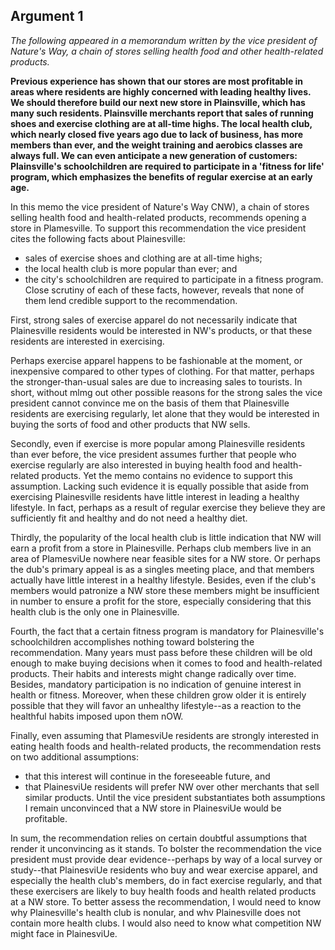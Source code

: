 
Argument 1
---------------------------

*The following appeared in a memorandum written by the vice president of Nature's Way, a
chain of stores selling health food and other health-related products.*

**Previous experience has shown that our stores are most profitable in areas where residents
are highly concerned with leading healthy lives. We should therefore build our next new store
in Plainsville, which has many such residents. Plainsville merchants report that sales of
running shoes and exercise clothing are at all-time highs. The local health club, which nearly
closed five years ago due to lack of business, has more members than ever, and the weight
training and aerobics classes are always full. We can even anticipate a new generation of
customers: Plainsville's schoolchildren are required to participate in a 'fitness for life' program,
which emphasizes the benefits of regular exercise at an early age.**


In this memo the vice president of Nature's Way CNW), a chain of stores selling health food
and health-related products, recommends opening a store in Plamesville. To support this
recommendation the vice president cites the following facts about Plainesville:
* sales of
exercise shoes and clothing are at all-time highs;
* the local health club is more popular than
ever; and
* the city's schoolchildren are required to participate in a fitness program. Close
scrutiny of each of these facts, however, reveals that none of them lend credible support to the
recommendation.

First, strong sales of exercise apparel do not necessarily indicate that Plainesville residents
would be interested in NW's products, or that these residents are interested in exercising.

Perhaps exercise apparel happens to be fashionable at the moment, or inexpensive compared
to other types of clothing. For that matter, perhaps the stronger-than-usual sales are due to
increasing sales to tourists. In short, without mlmg out other possible reasons for the strong
sales the vice president cannot convince me on the basis of them that Plainesville residents
are exercising regularly, let alone that they would be interested in buying the sorts of food and
other products that NW sells.

Secondly, even if exercise is more popular among Plainesville residents than ever before,
the vice president assumes further that people who exercise regularly are also interested in
buying health food and health-related products. Yet the memo contains no evidence to support
this assumption. Lacking such evidence it is equally possible that aside from exercising
Plainesville residents have little interest in leading a healthy lifestyle. In fact, perhaps as a
result of regular exercise they believe they are sufficiently fit and healthy and do not need a
healthy diet.

Thirdly, the popularity of the local health club is little indication that NW will earn a profit from
a store in Plainesville. Perhaps club members live in an area of PlamesviUe nowhere near
feasible sites for a NW store. Or perhaps the dub's primary appeal is as a singles meeting
place, and that members actually have little interest in a healthy lifestyle. Besides, even if the
club's members would patronize a NW store these members might be insufficient in number to
ensure a profit for the store, especially considering that this health club is the only one in
Plainesville.

Fourth, the fact that a certain fitness program is mandatory for Plainesville's schoolchildren
accomplishes nothing toward bolstering the recommendation. Many years must pass before
these children will be old enough to make buying decisions when it comes to food and
health-related products. Their habits and interests might change radically over time. Besides,
mandatory participation is no indication of genuine interest in health or fitness. Moreover, when
these children grow older it is entirely possible that they will favor an unhealthy lifestyle--as a
reaction to the healthful habits imposed upon them nOW.

Finally, even assuming that PlamesviUe residents are strongly interested in eating health
foods and health-related products, the recommendation rests on two additional assumptions:

* that this interest will continue in the foreseeable future, and
* that PlainesviUe residents
will prefer NW over other merchants that sell similar products. Until the vice president
substantiates both assumptions I remain unconvinced that a NW store in PlainesviUe would
be profitable.

In sum, the recommendation relies on certain doubtful assumptions that render it
unconvincing as it stands. To bolster the recommendation the vice president must provide dear
evidence--perhaps by way of a local survey or study--that PlainesviUe residents who buy and
wear exercise apparel, and especially the health club's members, do in fact exercise regularly,
and that these exercisers are likely to buy health foods and health related products at a NW
store. To better assess the recommendation, I would need to know why Plainesville's health
club is nonular, and whv Plainesville does not contain more health clubs. I would also need to
know what competition NW might face in PlainesviUe.

